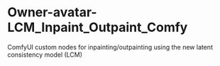 # Owner-avatar-LCM_Inpaint_Outpaint_Comfy
ComfyUI custom nodes for inpainting/outpainting using the new latent consistency model (LCM)
